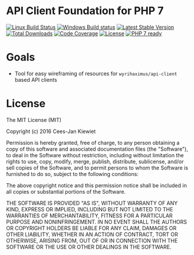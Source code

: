 # API Client Foundation for PHP 7

[![Linux Build Status](https://appveyor-ci.org/WyriHaximus/php-api-client-resource-generator.svg?branch=master)](https://appveyor-ci.org/WyriHaximus/php-api-client-resource-generator)
[![Windows Build status](https://ci.appveyor.com/api/projects/status/2pw9aha809sm5b36?svg=true)](https://ci.appveyor.com/project/WyriHaximus/php-api-client-resource-generator)
[![Latest Stable Version](https://poser.pugx.org/WyriHaximus/api-client-resource-generator/v/stable.png)](https://packagist.org/packages/WyriHaximus/api-client-resource-generator)
[![Total Downloads](https://poser.pugx.org/WyriHaximus/api-client-resource-generator/downloads.png)](https://packagist.org/packages/WyriHaximus/api-client-resource-generator)
[![Code Coverage](https://scrutinizer-ci.com/g/WyriHaximus/php-api-client-resource-generator/badges/coverage.png?b=master)](https://scrutinizer-ci.com/g/WyriHaximus/php-api-client-resource-generator/?branch=master)
[![License](https://poser.pugx.org/WyriHaximus/api-client-resource-generator/license.png)](https://packagist.org/packages/wyrihaximus/api-client-resource-generator)
[![PHP 7 ready](http://php7ready.timesplinter.ch/WyriHaximus/php-api-client-resource-generator/badge.svg)](https://appveyor-ci.org/WyriHaximus/php-api-client-resource-generator)


# Goals

* Tool for easy wireframing of resources for `wyrihaximus/api-client` based API clients

# License

The MIT License (MIT)

Copyright (c) 2016 Cees-Jan Kiewiet

Permission is hereby granted, free of charge, to any person obtaining a copy
of this software and associated documentation files (the "Software"), to deal
in the Software without restriction, including without limitation the rights
to use, copy, modify, merge, publish, distribute, sublicense, and/or sell
copies of the Software, and to permit persons to whom the Software is
furnished to do so, subject to the following conditions:

The above copyright notice and this permission notice shall be included in all
copies or substantial portions of the Software.

THE SOFTWARE IS PROVIDED "AS IS", WITHOUT WARRANTY OF ANY KIND, EXPRESS OR
IMPLIED, INCLUDING BUT NOT LIMITED TO THE WARRANTIES OF MERCHANTABILITY,
FITNESS FOR A PARTICULAR PURPOSE AND NONINFRINGEMENT. IN NO EVENT SHALL THE
AUTHORS OR COPYRIGHT HOLDERS BE LIABLE FOR ANY CLAIM, DAMAGES OR OTHER
LIABILITY, WHETHER IN AN ACTION OF CONTRACT, TORT OR OTHERWISE, ARISING FROM,
OUT OF OR IN CONNECTION WITH THE SOFTWARE OR THE USE OR OTHER DEALINGS IN THE
SOFTWARE.
